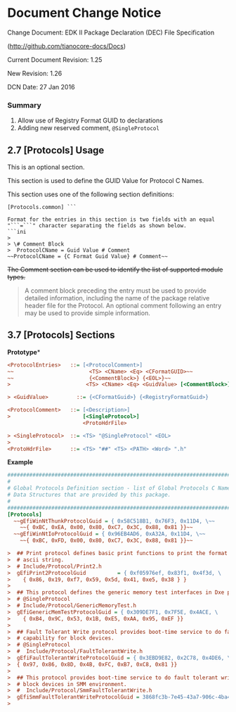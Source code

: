 # Document Change Notice

Change Document: EDK II Package Declaration (DEC) File Specification

(http://github.com/tianocore-docs/Docs)

Current Document Revision: 1.25

New Revision: 1.26

DCN Date: 27 Jan 2016

### Summary

1. Allow use of Registry Format GUID to declarations
2. Adding new reserved comment, ```@SingleProtocol```

## 2.7 [Protocols] Usage
This is an optional section.

This section is used to define the GUID Value for Protocol C Names.

This section uses one of the following section definitions:

```[Protocols] [Protocols.IA32] [Protocols.X64] [Protocols.IPF] [Protocols.EBC]
[Protocols.common] ```

Format for the entries in this section is two fields with an equal "```=```" character separating the fields as shown below.
```ini
> 
> \# Comment Block
>  ProtocolCName = Guid Value # Comment
~~ProtocolCName = {C Format Guid Value} # Comment~~
```
~~The Comment section can be used to identify the list of supported module types.~~

> A comment block preceding the entry must be used to provide detailed  information, including the
> name of the package relative header file for the Protocol. An optional comment following an entry
> may be used to provide simple information.


## 3.7 [Protocols] Sections


**Prototype***

```ini
<ProtocolEntries>   ::= [<ProtocolComment>]
~~                        <TS> <CName> <Eq> <CFormatGUID>~~
~~                        {<CommentBlock>} {<EOL>}~~
>                        <TS> <CName> <Eq> <GuidValue> [<CommentBlock>] <EOL>

> <GuidValue>         ::= {<CFormatGuid>} {<RegistryFormatGuid>}

<ProtocolComment>   ::= [<Description>]
>                       [<SingleProtocol>]
                        <ProtoHdrFile>

> <SingleProtocol>  ::= <TS> "@SingleProtocol" <EOL>
> 
<ProtoHdrFile>      ::= <TS> "##" <TS> <PATH> <Word> ".h"
```

**Example**

```ini
#######################################################################
#
# Global Protocols Definition section - list of Global Protocols C Name
# Data Structures that are provided by this package.
#
#######################################################################
[Protocols]
  ~~gEfiWinNtThunkProtocolGuid = { 0x58C518B1, 0x76F3, 0x11D4, \~~
    ~~{ 0xBC, 0xEA, 0x00, 0x80, 0xC7, 0x3C, 0x88, 0x81 }}~~
  ~~gEfiWinNtIoProtocolGuid = { 0x96EB4AD6, 0xA32A, 0x11D4, \~~
    ~~{ 0xBC, 0xFD, 0x00, 0x80, 0xC7, 0x3C, 0x88, 0x81 }}~~

>  ## Print protocol defines basic print functions to print the format unicode and 
>  # ascii string.
>  # Include/Protocol/Print2.h
>  gEfiPrint2ProtocolGuid          = { 0xf05976ef, 0x83f1, 0x4f3d, \
>    { 0x86, 0x19, 0xf7, 0x59, 0x5d, 0x41, 0xe5, 0x38 } }
>     
>  ## This protocol defines the generic memory test interfaces in Dxe phase.
>  # @SingleProtocol
>  # Include/Protocol/GenericMemoryTest.h
>  gEfiGenericMemTestProtocolGuid = { 0x309DE7F1, 0x7F5E, 0x4ACE, \
>    { 0xB4, 0x9C, 0x53, 0x1B, 0xE5, 0xAA, 0x95, 0xEF }}
>
>  ## Fault Tolerant Write protocol provides boot-time service to do fault tolerant write 
>  # capability for block devices.
>  # @SingleProtocol
>  #  Include/Protocol/FaultTolerantWrite.h
>  gEfiFaultTolerantWriteProtocolGuid = { 0x3EBD9E82, 0x2C78, 0x4DE6, \
>  { 0x97, 0x86, 0x8D, 0x4B, 0xFC, 0xB7, 0xC8, 0x81 }}
>  
>  ## This protocol provides boot-time service to do fault tolerant write capability for 
>  # block devices in SMM environment.
>  #  Include/Protocol/SmmFaultTolerantWrite.h
>  gEfiSmmFaultTolerantWriteProtocolGuid = 3868fc3b-7e45-43a7-906c-4ba47de1754d
>  

```
